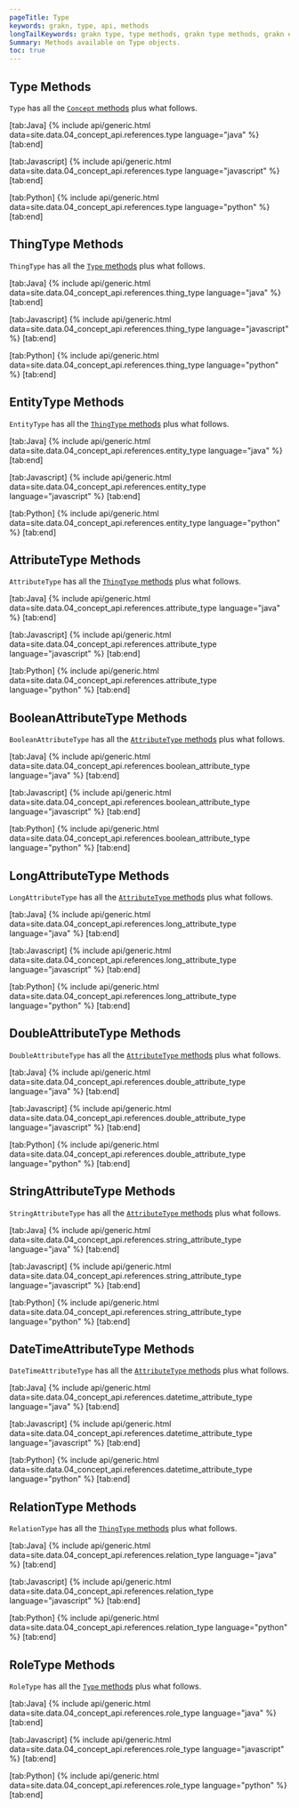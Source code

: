 ```yaml
---
pageTitle: Type
keywords: grakn, type, api, methods
longTailKeywords: grakn type, type methods, grakn type methods, grakn entity type methods, grakn attribute type methods, grakn relation type methods, grakn role methods
Summary: Methods available on Type objects.
toc: true
---
```


## Type Methods
`Type` has all the [`Concept` methods](../04-concept-api/01-concept.md) plus what follows.

<div class="tabs light" data-no-parse>

[tab:Java]
{% include api/generic.html data=site.data.04_concept_api.references.type language="java" %}
[tab:end]

[tab:Javascript]
{% include api/generic.html data=site.data.04_concept_api.references.type language="javascript" %}
[tab:end]

[tab:Python]
{% include api/generic.html data=site.data.04_concept_api.references.type language="python" %}
[tab:end]

</div>

## ThingType Methods
`ThingType` has all the [`Type` methods](#type-methods) plus what follows.

<div class="tabs light" data-no-parse>

[tab:Java]
{% include api/generic.html data=site.data.04_concept_api.references.thing_type language="java" %}
[tab:end]

[tab:Javascript]
{% include api/generic.html data=site.data.04_concept_api.references.thing_type language="javascript" %}
[tab:end]

[tab:Python]
{% include api/generic.html data=site.data.04_concept_api.references.thing_type language="python" %}
[tab:end]

</div>

## EntityType Methods
`EntityType` has all the [`ThingType` methods](#thingtype-methods) plus what follows.

<div class="tabs light" data-no-parse>

[tab:Java]
{% include api/generic.html data=site.data.04_concept_api.references.entity_type language="java" %}
[tab:end]

[tab:Javascript]
{% include api/generic.html data=site.data.04_concept_api.references.entity_type language="javascript" %}
[tab:end]

[tab:Python]
{% include api/generic.html data=site.data.04_concept_api.references.entity_type language="python" %}
[tab:end]

</div>

## AttributeType Methods
`AttributeType` has all the [`ThingType` methods](#thingtype-methods) plus what follows.

<div class="tabs light" data-no-parse>

[tab:Java]
{% include api/generic.html data=site.data.04_concept_api.references.attribute_type language="java" %}
[tab:end]

[tab:Javascript]
{% include api/generic.html data=site.data.04_concept_api.references.attribute_type language="javascript" %}
[tab:end]

[tab:Python]
{% include api/generic.html data=site.data.04_concept_api.references.attribute_type language="python" %}
[tab:end]

</div>

## BooleanAttributeType Methods
`BooleanAttributeType` has all the [`AttributeType` methods](#attributetype-methods) plus what follows.

<div class="tabs light" data-no-parse>

[tab:Java]
{% include api/generic.html data=site.data.04_concept_api.references.boolean_attribute_type language="java" %}
[tab:end]

[tab:Javascript]
{% include api/generic.html data=site.data.04_concept_api.references.boolean_attribute_type language="javascript" %}
[tab:end]

[tab:Python]
{% include api/generic.html data=site.data.04_concept_api.references.boolean_attribute_type language="python" %}
[tab:end]

</div>

## LongAttributeType Methods
`LongAttributeType` has all the [`AttributeType` methods](#attributetype-methods) plus what follows.

<div class="tabs light" data-no-parse>

[tab:Java]
{% include api/generic.html data=site.data.04_concept_api.references.long_attribute_type language="java" %}
[tab:end]

[tab:Javascript]
{% include api/generic.html data=site.data.04_concept_api.references.long_attribute_type language="javascript" %}
[tab:end]

[tab:Python]
{% include api/generic.html data=site.data.04_concept_api.references.long_attribute_type language="python" %}
[tab:end]

</div>

## DoubleAttributeType Methods
`DoubleAttributeType` has all the [`AttributeType` methods](#attributetype-methods) plus what follows.

<div class="tabs light" data-no-parse>

[tab:Java]
{% include api/generic.html data=site.data.04_concept_api.references.double_attribute_type language="java" %}
[tab:end]

[tab:Javascript]
{% include api/generic.html data=site.data.04_concept_api.references.double_attribute_type language="javascript" %}
[tab:end]

[tab:Python]
{% include api/generic.html data=site.data.04_concept_api.references.double_attribute_type language="python" %}
[tab:end]

</div>

## StringAttributeType Methods
`StringAttributeType` has all the [`AttributeType` methods](#attributetype-methods) plus what follows.

<div class="tabs light" data-no-parse>

[tab:Java]
{% include api/generic.html data=site.data.04_concept_api.references.string_attribute_type language="java" %}
[tab:end]

[tab:Javascript]
{% include api/generic.html data=site.data.04_concept_api.references.string_attribute_type language="javascript" %}
[tab:end]

[tab:Python]
{% include api/generic.html data=site.data.04_concept_api.references.string_attribute_type language="python" %}
[tab:end]

</div>

## DateTimeAttributeType Methods
`DateTimeAttributeType` has all the [`AttributeType` methods](#attributetype-methods) plus what follows.

<div class="tabs light" data-no-parse>

[tab:Java]
{% include api/generic.html data=site.data.04_concept_api.references.datetime_attribute_type language="java" %}
[tab:end]

[tab:Javascript]
{% include api/generic.html data=site.data.04_concept_api.references.datetime_attribute_type language="javascript" %}
[tab:end]

[tab:Python]
{% include api/generic.html data=site.data.04_concept_api.references.datetime_attribute_type language="python" %}
[tab:end]

</div>

## RelationType Methods
`RelationType` has all the [`ThingType` methods](#thingtype-methods) plus what follows.

<div class="tabs light" data-no-parse>

[tab:Java]
{% include api/generic.html data=site.data.04_concept_api.references.relation_type language="java" %}
[tab:end]

[tab:Javascript]
{% include api/generic.html data=site.data.04_concept_api.references.relation_type language="javascript" %}
[tab:end]

[tab:Python]
{% include api/generic.html data=site.data.04_concept_api.references.relation_type language="python" %}
[tab:end]

</div>

## RoleType Methods
`RoleType` has all the [`Type` methods](#type-methods) plus what follows.

<div class="tabs light" data-no-parse>

[tab:Java]
{% include api/generic.html data=site.data.04_concept_api.references.role_type language="java" %}
[tab:end]

[tab:Javascript]
{% include api/generic.html data=site.data.04_concept_api.references.role_type language="javascript" %}
[tab:end]

[tab:Python]
{% include api/generic.html data=site.data.04_concept_api.references.role_type language="python" %}
[tab:end]

</div>

